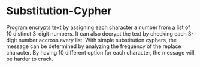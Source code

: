# Substitution-Cypher
Program encrypts text by assigning each character a number from a list of 10 distinct 3-digit numbers. It can also decrypt the text by checking each 3-digit number accross every list. 
With simple substitution cyphers, the message can be determined by analyzing the frequency of the replace character. By having 10 different option for each character, the message will be harder to crack.
